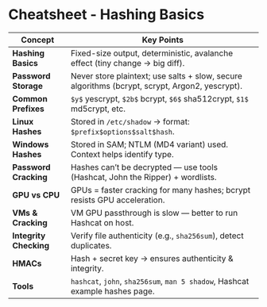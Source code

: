 # Cheatsheet - Hashing Basics

| Concept              | Key Points                                                                 |
|----------------------|-----------------------------------------------------------------------------|
| **Hashing Basics**   | Fixed-size output, deterministic, avalanche effect (tiny change → big diff). |
| **Password Storage** | Never store plaintext; use salts + slow, secure algorithms (bcrypt, scrypt, Argon2, yescrypt). |
| **Common Prefixes**  | `$y$` yescrypt, `$2b$` bcrypt, `$6$` sha512crypt, `$1$` md5crypt, etc.      |
| **Linux Hashes**     | Stored in `/etc/shadow` → format: `$prefix$options$salt$hash`.              |
| **Windows Hashes**   | Stored in SAM; NTLM (MD4 variant) used. Context helps identify type.        |
| **Password Cracking**| Hashes can’t be decrypted — use tools (Hashcat, John the Ripper) + wordlists. |
| **GPU vs CPU**       | GPUs = faster cracking for many hashes; bcrypt resists GPU acceleration.    |
| **VMs & Cracking**   | VM GPU passthrough is slow — better to run Hashcat on host.                 |
| **Integrity Checking**| Verify file authenticity (e.g., `sha256sum`), detect duplicates.           |
| **HMACs**            | Hash + secret key → ensures authenticity & integrity.                       |
| **Tools**            | `hashcat`, `john`, `sha256sum`, `man 5 shadow`, Hashcat example hashes page.|
